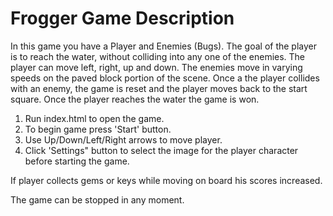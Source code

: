 # Frogger Game Description

In this game you have a Player and Enemies (Bugs).
The goal of the player is to reach the water, without colliding into any one of the enemies.
The player can move left, right, up and down. The enemies move in varying speeds on the paved
block portion of the scene. Once a the player collides with an enemy, the game is reset and the player moves back
to the start square. Once the player reaches the water the game is won.

1. Run index.html to open the game.
2. To begin game press 'Start' button.
3. Use Up/Down/Left/Right arrows to move player.
4. Click 'Settings" button to select the image for the player character before starting the game.

If player collects gems or keys while moving on board his scores increased.

The game can be stopped in any moment.
